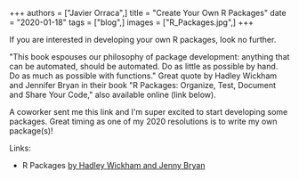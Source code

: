 +++
authors = ["Javier Orraca",]
title = "Create Your Own R Packages"
date = "2020-01-18"
tags = ["blog",]
images = ["R_Packages.jpg",]
+++

If you are interested in developing your own R packages, look no further.
<!--more-->
"This book espouses our philosophy of package development: anything that can be automated, should be automated. Do as little as possible by hand. Do as much as possible with functions." Great quote by Hadley Wickham and Jennifer Bryan in their book "R Packages: Organize, Test, Document and Share Your Code," also available online (link below).

A coworker sent me this link and I'm super excited to start developing some packages. Great timing as one of my 2020 resolutions is to write my own package(s)!

Links:

* R Packages [by Hadley Wickham and Jenny Bryan](https://r-pkgs.org/index.html)